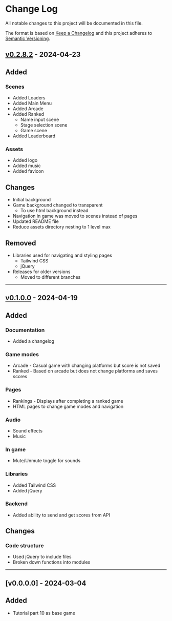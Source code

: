 # Change Log
All notable changes to this project will be documented in this file.

The format is based on [Keep a Changelog](http://keepachangelog.com/)
and this project adheres to [Semantic Versioning](http://semver.org/).

## [v0.2.8.2](https://github.com/sudoist/hoppy-coin/releases/tag/v0.2.8.2) - 2024-04-23

## Added

### Scenes
- Added Loaders
- Added Main Menu
- Added Arcade
- Added Ranked
  - Name input scene
  - Stage selection scene
  - Game scene
- Added Leaderboard

### Assets
- Added logo
- Added music
- Added favicon


## Changes
- Initial background
- Game background changed to transparent
  - To use html background instead
- Navigation in game was moved to scenes instead of pages
- Updated README file
- Reduce assets directory nesting to 1 level max

## Removed
- Libraries used for navigating and styling pages
  - Tailwind CSS
  - jQuery
- Releases for older versions
  - Moved to different branches

---

## [v0.1.0.0](https://github.com/sudoist/hoppy-coin/releases/tag/v0.1.0.0) - 2024-04-19

## Added

### Documentation
- Added a changelog

### Game modes
- Arcade - Casual game with changing platforms but score is not saved
- Ranked - Based on arcade but does not change platforms and saves scores

### Pages
- Rankings - Displays after completing a ranked game
- HTML pages to change game modes and navigation

### Audio
- Sound effects
- Music

### In game
- Mute/Unmute toggle for sounds

### Libraries
- Added Tailwind CSS
- Added jQuery

### Backend
- Added ability to send and get scores from API


## Changes

### Code structure
- Used jQuery to include files
- Broken down functions into modules

---

## [v0.0.0.0] - 2024-03-04

## Added
- Tutorial part 10 as base game